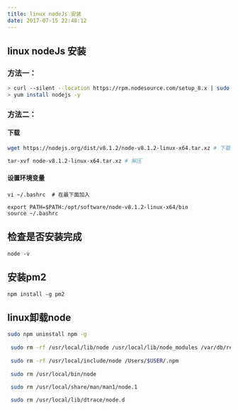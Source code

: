 ```yaml
---
title: linux nodeJs 安装
date: 2017-07-15 22:48:12
---
```

## linux nodeJs 安装
### 方法一：
```bash
> curl --silent --location https://rpm.nodesource.com/setup_8.x | sudo bash -    
> yum install nodejs -y
```

### 方法二：
 
#### 下载

```bash 
wget https://nodejs.org/dist/v8.1.2/node-v8.1.2-linux-x64.tar.xz # 下载

tar-xvf node-v8.1.2-linux-x64.tar.xz # 解压 
```

#### 设置环境变量
```
vi ~/.bashrc  # 在最下面加入   

export PATH=$PATH:/opt/software/node-v8.1.2-linux-x64/bin  
source ~/.bashrc
```

## 检查是否安装完成  
```
node -v
```

## 安装pm2  
```
npm install -g pm2
```

## linux卸载node

```bash
sudo npm uninstall npm -g
 
 sudo rm -rf /usr/local/lib/node /usr/local/lib/node_modules /var/db/receipts/org.nodejs.*
 
 sudo rm -rf /usr/local/include/node /Users/$USER/.npm
 
 sudo rm /usr/local/bin/node
 
 sudo rm /usr/local/share/man/man1/node.1

 sudo rm /usr/local/lib/dtrace/node.d
```
  